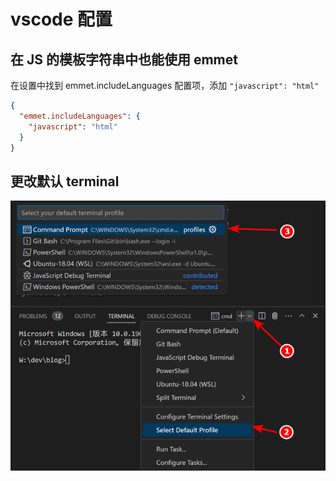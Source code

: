 # vscode 配置

## 在 JS 的模板字符串中也能使用 emmet

在设置中找到 emmet.includeLanguages 配置项，添加 `"javascript": "html"`

```json
{
  "emmet.includeLanguages": {
    "javascript": "html"
  }
}
```

## 更改默认 terminal

![select_default_terminal](./images/select_default_terminal.png)